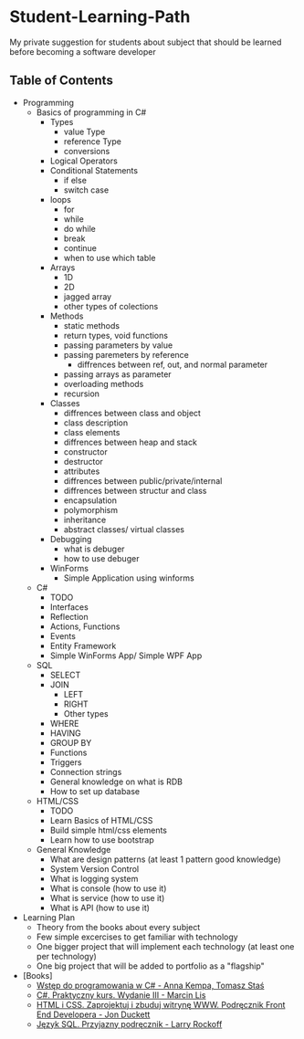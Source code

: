 # Student-Learning-Path

My private suggestion for students about subject that should be learned before becoming a software developer

## Table of Contents

- Programming
  - Basics of programming in C#
    - Types
      - value Type
      - reference Type
      - conversions
    - Logical Operators
    - Conditional Statements
      - if else
      - switch case
    - loops
      - for
      - while
      - do while
      - break
      - continue
      - when to use which table 
    - Arrays
      - 1D
      - 2D
      - jagged array
      - other types of colections
    - Methods
      - static methods
      - return types, void functions
      - passing parameters by value
      - passing paremeters by reference
        - diffrences between ref, out, and normal parameter
      - passing arrays as parameter
      - overloading methods
      - recursion
    - Classes
      - diffrences between class and object
      - class description
      - class elements
      - diffrences between heap and stack
      - constructor
      - destructor
      - attributes
      - diffrences between public/private/internal
      - diffrences between structur and class
      - encapsulation
      - polymorphism
      - inheritance
      - abstract classes/ virtual classes
    - Debugging
      - what is debuger
      - how to use debuger
    - WinForms
      - Simple Application using winforms
  - C#
    - TODO
    - Interfaces
    - Reflection
    - Actions, Functions
    - Events
    - Entity Framework
    - Simple WinForms App/ Simple WPF App
  - SQL
    - SELECT
    - JOIN 
      - LEFT
      - RIGHT
      - Other types
    - WHERE
    - HAVING
    - GROUP BY
    - Functions
    - Triggers
    - Connection strings
    - General knowledge on what is RDB
    - How to set up database
  - HTML/CSS
    - TODO
    - Learn Basics of HTML/CSS
    - Build simple html/css elements
    - Learn how to use bootstrap
  - General Knowledge
    - What are design patterns (at least 1 pattern good knowledge)
    - System Version Control
    - What is logging system
    - What is console (how to use it)
    - What is service (how to use it)
    - What is API (how to use it)
- Learning Plan
  - Theory from the books about every subject
  - Few simple excercises to get familiar with technology
  - One bigger project that will implement each technology (at least one per technology)
  - One big project that will be added to portfolio as a "flagship"
- [Books]
  - [Wstęp do programowania w C# - Anna Kempa, Tomasz Staś](http://c-sharp.ue.katowice.pl/ksiazka/c_sharp_wer1_1.pdf)
  - [C#. Praktyczny kurs. Wydanie III - Marcin Lis](http://helion.pl/ksiazki/c-praktyczny-kurs-wydanie-iii-marcin-lis,cshpk3.htm)
  - [HTML i CSS. Zaprojektuj i zbuduj witrynę WWW. Podręcznik Front End Developera - Jon Duckett](http://helion.pl/ksiazki/html-i-css-zaprojektuj-i-zbuduj-witryne-www-podrecznik-front-end-developera-jon-duckett,htcsww.htm)
  - [Język SQL. Przyjazny podręcznik - Larry Rockoff](http://helion.pl/ksiazki/jezyk-sql-przyjazny-podrecznik-larry-rockoff,jsqlpp.htm)
  
